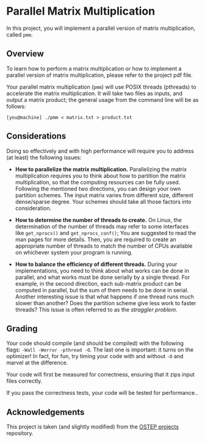 
# Parallel Matrix Multiplication

In this project, you will implement a parallel version of matrix multiplication, 
called `pmm`.

## Overview

To learn how to perform a matrix multiplication or how to implement a parallel 
version of matrix multiplication, please refer to the project pdf file.

Your parallel matrix multiplication (`pmm`) will use POSIX threads (pthreads) to 
accelerate the matrix multiplication. It will take two files as inputs, and 
output a matrix product; the general usage from the command line will be as 
follows:

```Shell
[you@machine] ./pmm < matrix.txt > product.txt
```

## Considerations

Doing so effectively and with high performance will require you to address (at
least) the following issues:

- **How to parallelize the matrix multiplication.** Parallelizing the matrix 
    multiplication requires you to think about how to partition the matrix 
    multiplication, so that the computing resources can be fully used. Following 
    the mentioned two directions, you can design your own partition schemes. The 
    input matrix varies from different size, different dense/sparse degree. Your 
    schemes should take all those factors into consideration. 

- **How to determine the number of threads to create.** On Linux, the 
    determination of the number of threads may refer to some interfaces like 
    `get_nprocs()` and `get_nprocs_conf()`; You are suggested to read the man 
    pages for more details. Then, you are required to create an appropriate 
    number of threads to match the number of CPUs available on whichever system 
    your program is running.

- **How to balance the efficiency of different threads.** During your 
    implementations, you need to think about what works can be done in parallel, 
    and what works must be done serially by a single thread. For example, in the 
    second direction, each sub-matrix product can be computed in parallel, but 
    the sum of them needs to be done in serial. Another interesting issue is 
    that what happens if one thread runs much slower than another? Does the 
    partition scheme give less work to faster threads? This issue is often 
    referred to as the _straggler problem_.

## Grading

Your code should compile (and should be compiled) with the following flags:
`-Wall -Werror -pthread -O`. The last one is important: it turns on the
optimizer! In fact, for fun, try timing your code with and without `-O` and
marvel at the difference.

Your code will first be measured for correctness, ensuring that it zips input
files correctly.

If you pass the correctness tests, your code will be tested for performance..

## Acknowledgements 

This project is taken (and slightly modified) from the [OSTEP projects](https://github.com/remzi-arpacidusseau/ostep-projects/blob/master/initial-utilities/README.md)
repository. 



